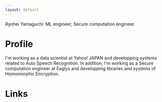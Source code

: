 ```yaml
---
layout: default
---
```

Ryohei Yamaguchi: ML engineer, Secure computation engineer.

# Profile
I'm working as a data scientist at Yahoo! JAPAN and developping systems related to Auto Speech Recognition. In addition, I'm working as a Secure computation engineer at Eaglys and developping libraries and systems of Homomorphic Encryption. 

# Links
<a href="https://www.facebook.com/guchiryo" class="fa fa-facebook"></a>
<a href="https://www.linkedin.com/in/ryohei-yamaguchi-yjcp/" class="fa fa-linkedin"></a>
<a href="https://www.kaggle.com/gpiyama2119" class="fa fa-kaggle"></a>

